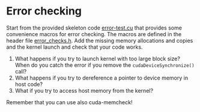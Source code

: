 # Error checking

Start from the provided skeleton code [error-test.cu](error-test.cu) that
provides some convenience macros for error checking. The macros are defined
in the header file [error_checks.h](error_checks.h). Add the missing memory allocations
and copies and the kernel launch and check that your code works.

1. What happens if you try to launch kernel with too large block size? When do you
catch the error if you remove the `cudaDeviceSynchronize()` call?
2. What happens if you try to dereference a pointer to device memory in host code?
3. What if you try to access host memory from the kernel?

Remember that you can use also cuda-memcheck!

